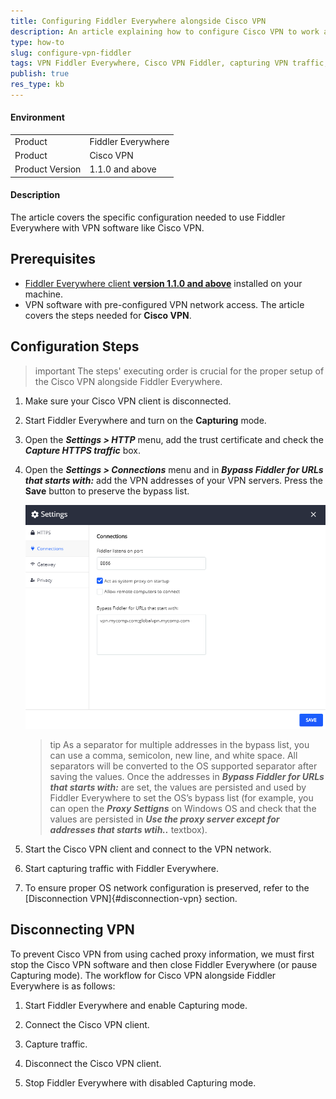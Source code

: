 ```yaml
---
title: Configuring Fiddler Everywhere alongside Cisco VPN
description: An article explaining how to configure Cisco VPN to work alongside Fiddler Everywhere
type: how-to
slug: configure-vpn-fiddler
tags: VPN Fiddler Everywhere, Cisco VPN Fiddler, capturing VPN traffic, Fiddler VPN configuration, VPN bypass, connections bypass list, Fiddler connections bypass
publish: true
res_type: kb
---
```


#### Environment

|   |   |
|---|---|
| Product  | Fiddler Everywhere  |
| Product  | Cisco VPN  |
| Product Version | 1.1.0 and above  |

#### Description

The article covers the specific configuration needed to use Fiddler Everywhere with VPN software like Cisco VPN.

## Prerequisites

- [Fiddler Everywhere client **version 1.1.0 and above**](https://www.telerik.com/download/fiddler-everywhere) installed on your machine.
- VPN software with pre-configured VPN network access. The article covers the steps needed for **Cisco VPN**.

## Configuration Steps

>important The steps' executing order is crucial for the proper setup of the Cisco VPN alongside Fiddler Everywhere.

1. Make sure your Cisco VPN client is disconnected.

2. Start Fiddler Everywhere and turn on the **Capturing** mode.

3. Open the **_Settings > HTTP_** menu, add the trust certificate and check the **_Capture HTTPS traffic_** box.

4. Open the **_Settings > Connections_** menu and in **_Bypass Fiddler for URLs that starts with:_** add the VPN addresses of your VPN servers. Press the **Save** button to preserve the bypass list.

    ![Bypassing VPN addresses](../images/kb/vpn/vpn-cisco-bypass.png)

    >tip As a separator for multiple addresses in the bypass list, you can use a comma, semicolon, new line, and white space. All separators will be converted to the OS supported separator after saving the values. Once the addresses in **_Bypass Fiddler for URLs that starts with:_** are set, the values are persisted and used by Fiddler Everywhere to set the OS’s bypass list (for example, you can open the **_Proxy Settigns_** on Windows OS and check that the values are persisted in **_Use the proxy server except for addresses that starts wtih.._** textbox).

5. Start the Cisco VPN client and connect to the VPN network.

6. Start capturing traffic with Fiddler Everywhere.

7. To ensure proper OS network configuration is preserved, refer to the [Disconnection VPN]{#disconnection-vpn} section.

## Disconnecting VPN 

To prevent Cisco VPN from using cached proxy information, we must first stop the Cisco VPN software and then close Fiddler Everywhere (or pause Capturing mode). The workflow for Cisco VPN alongside Fiddler Everywhere is as follows:

1. Start Fiddler Everywhere and enable Capturing mode.

2. Connect the Cisco VPN client.

3. Capture traffic.

4. Disconnect the Cisco VPN client.

2. Stop Fiddler Everywhere with disabled Capturing mode.